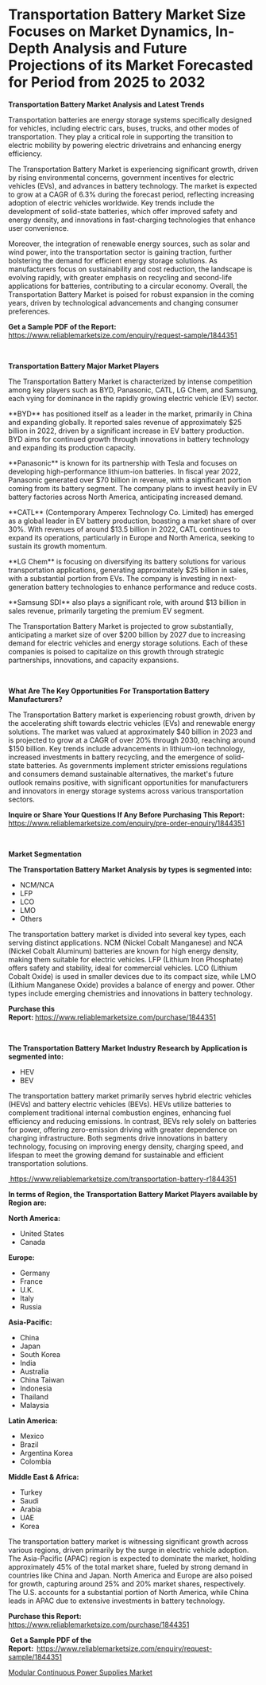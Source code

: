 <p><h1>Transportation Battery Market Size Focuses on Market Dynamics, In-Depth Analysis and Future Projections of its Market Forecasted for Period from 2025 to 2032</h1></p><p><strong>Transportation Battery Market Analysis and Latest Trends</strong></p>
<p><p>Transportation batteries are energy storage systems specifically designed for vehicles, including electric cars, buses, trucks, and other modes of transportation. They play a critical role in supporting the transition to electric mobility by powering electric drivetrains and enhancing energy efficiency.</p><p>The Transportation Battery Market is experiencing significant growth, driven by rising environmental concerns, government incentives for electric vehicles (EVs), and advances in battery technology. The market is expected to grow at a CAGR of 6.3% during the forecast period, reflecting increasing adoption of electric vehicles worldwide. Key trends include the development of solid-state batteries, which offer improved safety and energy density, and innovations in fast-charging technologies that enhance user convenience.</p><p>Moreover, the integration of renewable energy sources, such as solar and wind power, into the transportation sector is gaining traction, further bolstering the demand for efficient energy storage solutions. As manufacturers focus on sustainability and cost reduction, the landscape is evolving rapidly, with greater emphasis on recycling and second-life applications for batteries, contributing to a circular economy. Overall, the Transportation Battery Market is poised for robust expansion in the coming years, driven by technological advancements and changing consumer preferences.</p></p>
<p><strong>Get a Sample PDF of the Report:&nbsp;</strong> <a href="https://www.reliablemarketsize.com/enquiry/request-sample/1844351?utm_campaign=1197&utm_medium=2&utm_source=Github&utm_content=ia&utm_term=14022025&utm_id=transportation-battery">https://www.reliablemarketsize.com/enquiry/request-sample/1844351</a></p>
<p>&nbsp;</p>
<p><strong>Transportation Battery Major Market Players</strong></p>
<p><p>The Transportation Battery Market is characterized by intense competition among key players such as BYD, Panasonic, CATL, LG Chem, and Samsung, each vying for dominance in the rapidly growing electric vehicle (EV) sector. </p><p>**BYD** has positioned itself as a leader in the market, primarily in China and expanding globally. It reported sales revenue of approximately $25 billion in 2022, driven by a significant increase in EV battery production. BYD aims for continued growth through innovations in battery technology and expanding its production capacity.</p><p>**Panasonic** is known for its partnership with Tesla and focuses on developing high-performance lithium-ion batteries. In fiscal year 2022, Panasonic generated over $70 billion in revenue, with a significant portion coming from its battery segment. The company plans to invest heavily in EV battery factories across North America, anticipating increased demand.</p><p>**CATL** (Contemporary Amperex Technology Co. Limited) has emerged as a global leader in EV battery production, boasting a market share of over 30%. With revenues of around $13.5 billion in 2022, CATL continues to expand its operations, particularly in Europe and North America, seeking to sustain its growth momentum.</p><p>**LG Chem** is focusing on diversifying its battery solutions for various transportation applications, generating approximately $25 billion in sales, with a substantial portion from EVs. The company is investing in next-generation battery technologies to enhance performance and reduce costs.</p><p>**Samsung SDI** also plays a significant role, with around $13 billion in sales revenue, primarily targeting the premium EV segment. </p><p>The Transportation Battery Market is projected to grow substantially, anticipating a market size of over $200 billion by 2027 due to increasing demand for electric vehicles and energy storage solutions. Each of these companies is poised to capitalize on this growth through strategic partnerships, innovations, and capacity expansions.</p></p>
<p>&nbsp;</p>
<p><strong>What Are The Key Opportunities For Transportation Battery Manufacturers?</strong></p>
<p><p>The Transportation Battery market is experiencing robust growth, driven by the accelerating shift towards electric vehicles (EVs) and renewable energy solutions. The market was valued at approximately $40 billion in 2023 and is projected to grow at a CAGR of over 20% through 2030, reaching around $150 billion. Key trends include advancements in lithium-ion technology, increased investments in battery recycling, and the emergence of solid-state batteries. As governments implement stricter emissions regulations and consumers demand sustainable alternatives, the market's future outlook remains positive, with significant opportunities for manufacturers and innovators in energy storage systems across various transportation sectors.</p></p>
<p><strong>Inquire or Share Your Questions If Any Before Purchasing This Report:</strong> <a href="https://www.reliablemarketsize.com/enquiry/pre-order-enquiry/1844351?utm_campaign=1197&utm_medium=2&utm_source=Github&utm_content=ia&utm_term=14022025&utm_id=transportation-battery">https://www.reliablemarketsize.com/enquiry/pre-order-enquiry/1844351</a></p>
<p>&nbsp;</p>
<p><strong>Market Segmentation</strong></p>
<p><strong>The Transportation Battery Market Analysis by types is segmented into:</strong></p>
<p><ul><li>NCM/NCA</li><li>LFP</li><li>LCO</li><li>LMO</li><li>Others</li></ul></p>
<p><p>The transportation battery market is divided into several key types, each serving distinct applications. NCM (Nickel Cobalt Manganese) and NCA (Nickel Cobalt Aluminum) batteries are known for high energy density, making them suitable for electric vehicles. LFP (Lithium Iron Phosphate) offers safety and stability, ideal for commercial vehicles. LCO (Lithium Cobalt Oxide) is used in smaller devices due to its compact size, while LMO (Lithium Manganese Oxide) provides a balance of energy and power. Other types include emerging chemistries and innovations in battery technology.</p></p>
<p><strong>Purchase this Report:&nbsp;</strong><a href="https://www.reliablemarketsize.com/purchase/1844351?utm_campaign=1197&utm_medium=2&utm_source=Github&utm_content=ia&utm_term=14022025&utm_id=transportation-battery">https://www.reliablemarketsize.com/purchase/1844351</a></p>
<p>&nbsp;</p>
<p><strong>The Transportation Battery Market Industry Research by Application is segmented into:</strong></p>
<p><ul><li>HEV</li><li>BEV</li></ul></p>
<p><p>The transportation battery market primarily serves hybrid electric vehicles (HEVs) and battery electric vehicles (BEVs). HEVs utilize batteries to complement traditional internal combustion engines, enhancing fuel efficiency and reducing emissions. In contrast, BEVs rely solely on batteries for power, offering zero-emission driving with greater dependence on charging infrastructure. Both segments drive innovations in battery technology, focusing on improving energy density, charging speed, and lifespan to meet the growing demand for sustainable and efficient transportation solutions.</p></p>
<p><a href="https://www.reliablemarketsize.com/transportation-battery-r1844351?utm_campaign=1197&utm_medium=2&utm_source=Github&utm_content=ia&utm_term=14022025&utm_id=transportation-battery">&nbsp;https://www.reliablemarketsize.com/transportation-battery-r1844351</a></p>
<p><strong>In terms of Region, the Transportation Battery Market Players available by Region are:</strong></p>
<p>
    <p> <strong> North America: </strong>
        <ul>
            <li>United States</li>
            <li>Canada</li>
        </ul>
        </p> 
    <p> <strong> Europe: </strong>
        <ul>
            <li>Germany</li>
            <li>France</li>
            <li>U.K.</li>
            <li>Italy</li>
            <li>Russia</li>
        </ul>
        </p> 
    <p> <strong> Asia-Pacific: </strong>
        <ul>
            <li>China</li>
            <li>Japan</li>
            <li>South Korea</li>
            <li>India</li>
            <li>Australia</li>
            <li>China Taiwan</li>
            <li>Indonesia</li>
            <li>Thailand</li>
            <li>Malaysia</li>
        </ul>
        </p> 
    <p> <strong> Latin America: </strong>
        <ul>
            <li>Mexico</li>
            <li>Brazil</li>
            <li>Argentina Korea</li>
            <li>Colombia</li>
        </ul>
        </p> 
    <p> <strong> Middle East & Africa: </strong>
        <ul>
            <li>Turkey</li>
            <li>Saudi</li>
            <li>Arabia</li>
            <li>UAE</li>
            <li>Korea</li>
        </ul>
    </p>
    </p>
<p><p>The transportation battery market is witnessing significant growth across various regions, driven primarily by the surge in electric vehicle adoption. The Asia-Pacific (APAC) region is expected to dominate the market, holding approximately 45% of the total market share, fueled by strong demand in countries like China and Japan. North America and Europe are also poised for growth, capturing around 25% and 20% market shares, respectively. The U.S. accounts for a substantial portion of North America, while China leads in APAC due to extensive investments in battery technology.</p></p>
<p><strong>Purchase this Report: </strong><a href="https://www.reliablemarketsize.com/purchase/1844351?utm_campaign=1197&utm_medium=2&utm_source=Github&utm_content=ia&utm_term=14022025&utm_id=transportation-battery">https://www.reliablemarketsize.com/purchase/1844351</a></p>
<p>&nbsp;<strong>Get a Sample PDF of the Report:&nbsp;&nbsp;</strong><a href="https://www.reliablemarketsize.com/enquiry/request-sample/1844351?utm_campaign=1197&utm_medium=2&utm_source=Github&utm_content=ia&utm_term=14022025&utm_id=transportation-battery">https://www.reliablemarketsize.com/enquiry/request-sample/1844351</a></p>
<p><strong></strong></p>
<p><p><a href="https://github.com/prosalinda88/Market-Research-Report-List-7/blob/main/modular-continuous-power-supplies-market.md?utm_campaign=1197&utm_medium=2&utm_source=Github&utm_content=ia&utm_term=14022025&utm_id=transportation-battery">Modular Continuous Power Supplies Market</a></p></p>